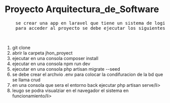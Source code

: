 <h1>Proyecto Arquitectura_de_Software </h1>

<p align="center">
<pre>
    se crear una app en laravel que tiene un sistema de login/registro de usuario que realzia las operacion basicas de crud
    para acceder al proyecto se debe ejecutar los siguientes pasos
</pre>
</br>
<ol>
        <li>git clone </li>
        <li>abrir la carpeta jhon_proyect </li>
        <li>ejecutar en una consola composer install</li>
        <li>ejecutar en una consola npm run dev  </li>
        <li>ejecutar en una consola php artisan migrate --seed  </li>
        <li>se debe crear el archvio .env para colocar la condifuracion de la bd que se llama crud</li>
        <li>en una consola que sera el entorno back ejecutar php artisan serve/li>
        <li> leugo se podra visualziar en el navegador el sistema en funcionamiento/li>
    </ol>
</p>




